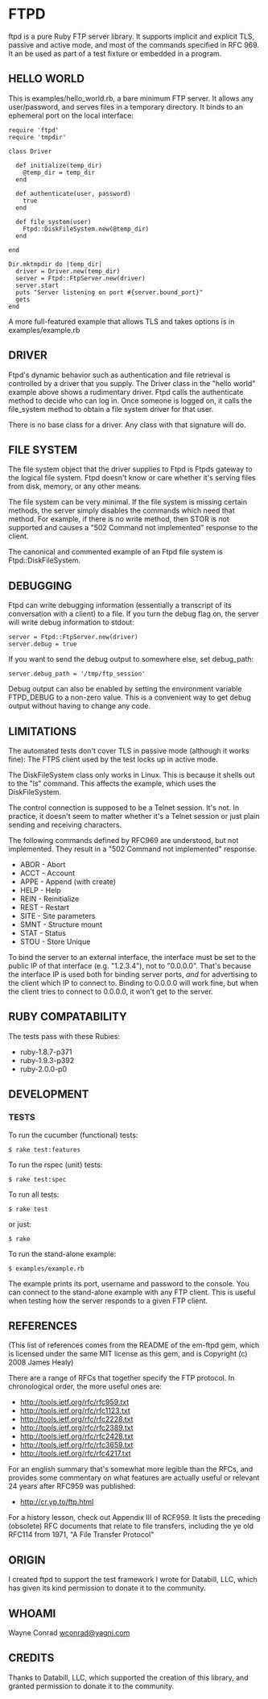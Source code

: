# FTPD

ftpd is a pure Ruby FTP server library.  It supports implicit and
explicit TLS, passive and active mode, and most of the commands
specified in RFC 969.  It an be used as part of a test fixture or
embedded in a program.

## HELLO WORLD

This is examples/hello_world.rb, a bare minimum FTP server.  It allows
any user/password, and serves files in a temporary directory.  It
binds to an ephemeral port on the local interface:

    require 'ftpd'
    require 'tmpdir'

    class Driver

      def initialize(temp_dir)
        @temp_dir = temp_dir
      end

      def authenticate(user, password)
        true
      end

      def file_system(user)
        Ftpd::DiskFileSystem.new(@temp_dir)
      end

    end

    Dir.mktmpdir do |temp_dir|
      driver = Driver.new(temp_dir)
      server = Ftpd::FtpServer.new(driver)
      server.start
      puts "Server listening on port #{server.bound_port}"
      gets
    end

A more full-featured example that allows TLS and takes options is in
examples/example.rb

## DRIVER

Ftpd's dynamic behavior such as authentication and file retrieval is
controlled by a driver that you supply.  The Driver class in the
"hello world" example above shows a rudimentary driver.  Ftpd calls
the authenticate method to decide who can log in.  Once someone is
logged on, it calls the file_system method to obtain a file system
driver for that user.

There is no base class for a driver.  Any class with that signature
will do.

## FILE SYSTEM

The file system object that the driver supplies to Ftpd is Ftpds
gateway to the logical file system.  Ftpd doesn't know or care whether
it's serving files from disk, memory, or any other means.

The file system can be very minimal.  If the file system is missing
certain methods, the server simply disables the commands which need
that method.  For example, if there is no write method, then STOR is
not supported and causes a "502 Command not implemented" response to
the client.

The canonical and commented example of an Ftpd file system is
Ftpd::DiskFileSystem.

## DEBUGGING

Ftpd can write debugging information (essentially a transcript of its
conversation with a client) to a file.  If you turn the debug flag on,
the server will write debug information to stdout:

    server = Ftpd::FtpServer.new(driver)
    server.debug = true

If you want to send the debug output to somewhere else, set
debug_path:

    server.debug_path = '/tmp/ftp_session'

Debug output can also be enabled by setting the environment variable
FTPD_DEBUG to a non-zero value.  This is a convenient way to get debug
output without having to change any code.

## LIMITATIONS

The automated tests don't cover TLS in passive mode (although it works
fine): The FTPS client used by the test locks up in active mode.

The DiskFileSystem class only works in Linux.  This is because it
shells out to the "ls" command.  This affects the example, which uses
the DiskFileSystem.

The control connection is supposed to be a Telnet session.  It's not.
In practice, it doesn't seem to matter whether it's a Telnet session
or just plain sending and receiving characters.

The following commands defined by RFC969 are understood, but not
implemented.  They result in a "502 Command not implemented" response.

* ABOR - Abort
* ACCT - Account
* APPE - Append (with create)
* HELP - Help
* REIN - Reinitialize
* REST - Restart
* SITE - Site parameters
* SMNT - Structure mount
* STAT - Status
* STOU - Store Unique

To bind the server to an external interface, the interface must be set
to the public IP of that interface (e.g. "1.2.3.4"), not to "0.0.0.0".
That's because the interface IP is used both for binding server ports,
_and_ for advertising to the client which IP to connect to.  Binding
to 0.0.0.0 will work fine, but when the client tries to connect to
0.0.0.0, it won't get to the server.

## RUBY COMPATABILITY

The tests pass with these Rubies:

* ruby-1.8.7-p371
* ruby-1.9.3-p392
* ruby-2.0.0-p0

## DEVELOPMENT

### TESTS

To run the cucumber (functional) tests:

    $ rake test:features

To run the rspec (unit) tests:

    $ rake test:spec

To run all tests:

    $ rake test

or just:

    $ rake

To run the stand-alone example:

    $ examples/example.rb

The example prints its port, username and password to the console.
You can connect to the stand-alone example with any FTP client.  This
is useful when testing how the server responds to a given FTP client.

## REFERENCES

(This list of references comes from the README of the em-ftpd gem,
which is licensed under the same MIT license as this gem, and is
Copyright (c) 2008 James Healy)

There are a range of RFCs that together specify the FTP protocol. In
chronological order, the more useful ones are:

* <http://tools.ietf.org/rfc/rfc959.txt>
* <http://tools.ietf.org/rfc/rfc1123.txt>
* <http://tools.ietf.org/rfc/rfc2228.txt>
* <http://tools.ietf.org/rfc/rfc2389.txt>
* <http://tools.ietf.org/rfc/rfc2428.txt>
* <http://tools.ietf.org/rfc/rfc3659.txt>
* <http://tools.ietf.org/rfc/rfc4217.txt>

For an english summary that's somewhat more legible than the RFCs, and
provides some commentary on what features are actually useful or
relevant 24 years after RFC959 was published:

* <http://cr.yp.to/ftp.html>

For a history lesson, check out Appendix III of RCF959. It lists the
preceding (obsolete) RFC documents that relate to file transfers,
including the ye old RFC114 from 1971, "A File Transfer Protocol"

## ORIGIN

I created ftpd to support the test framework I wrote for Databill,
LLC, which has given its kind permission to donate it to the
community.

## WHOAMI

Wayne Conrad <wconrad@yagni.com>

## CREDITS

Thanks to Databill, LLC, which supported the creation of this library,
and granted permission to donate it to the community.
